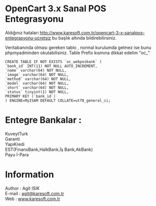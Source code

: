 # OpenCart 3.x Sanal POS Entegrasyonu 

Aldığınız hataları http://www.karesoft.com.tr/opencart-3-x-sanalpos-entegrasyonu-ucretsiz bu başlık altında bildirebilirsiniz.

Veritabanında olması gereken tablo , normal kurulumda gelmez ise bunu phpmyadminden okutabilisiniz. Table Prefix kısmına dikkat edelim "oc_"
```
CREATE TABLE IF NOT EXISTS `oc_webposbank` (
`bank_id` INT(11) NOT NULL AUTO_INCREMENT,
`name` varchar(64) NOT NULL,
`image` varchar(64) NOT NULL,
`method` varchar(64) NOT NULL,
`model` varchar(64) NOT NULL,
`short` varchar(64) NOT NULL,
`status` tinyint(1) NOT NULL,
PRIMARY KEY (`bank_id`)
) ENGINE=MyISAM DEFAULT COLLATE=utf8_general_ci;
```

# Entegre Bankalar : 
KuveytTurk  
Garanti  
YapıKredi  
EST(FinansBank,HalkBank,İş Bank,AkBank)  
Payu 
İ-Para  
# Information
Author : Agit ISIK  
E-mail : agit@karesoft.com.tr  
Web    : www.karesoft.com.tr  
